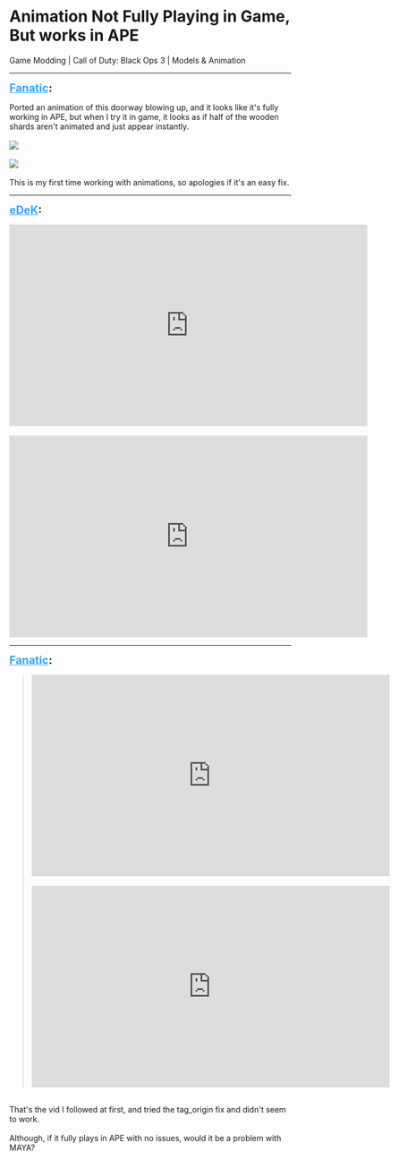# Animation Not Fully Playing in Game, But works in APE
Game Modding | Call of Duty: Black Ops 3 | Models & Animation

---
<strong style="font-size: 1.4em;"><span style="text-decoration: underline;text-decoration-color: #34a7f9;"><span style="color:#34a7f9;">Fanatic</span></span>:</strong>

<p>Ported an animation of this doorway blowing up, and it looks like it&#39;s fully working in APE, but when I try it in game, it looks as if half of the wooden shards aren&#39;t animated and just appear instantly.<br /><br /><img style="max-width: 500px;" src="{{ '/wiki/threads/assets/1273.gif' | relative_url }}"><br /><br /><img style="max-width: 500px;" src="{{ '/wiki/threads/assets/1274.gif' | relative_url }}"><br /><br />This is my first time working with animations, so apologies if it&#39;s an easy fix.</p>

---
<strong style="font-size: 1.4em;"><span style="text-decoration: underline;text-decoration-color: #34a7f9;"><span style="color:#34a7f9;">eDeK</span></span>:</strong>

<p><iframe type="text/html" width="640" height="360" src="https://www.youtube.com/embed/XoSGVRUTkA0" frameborder="0"></iframe><br /><br /><iframe type="text/html" width="640" height="360" src="https://www.youtube.com/embed/c_JN-jJW7tI" frameborder="0"></iframe></p>

---
<strong style="font-size: 1.4em;"><span style="text-decoration: underline;text-decoration-color: #34a7f9;"><span style="color:#34a7f9;">Fanatic</span></span>:</strong>

<p><blockquote><iframe type="text/html" width="640" height="360" src="https://www.youtube.com/embed/XoSGVRUTkA0" frameborder="0"></iframe><br /><br /><iframe type="text/html" width="640" height="360" src="https://www.youtube.com/embed/c_JN-jJW7tI" frameborder="0"></iframe><br /></blockquote><br />That&#39;s the vid I followed at first, and tried the tag_origin fix and didn&#39;t seem to work.<br /><br />Although, if it fully plays in APE with no issues, would it be a problem with MAYA?</p>
